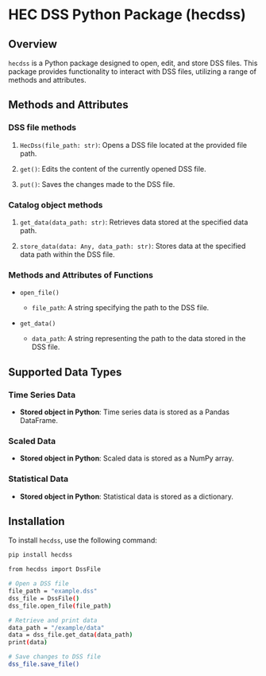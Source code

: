 # HEC DSS Python Package (hecdss)

## Overview
`hecdss` is a Python package designed to open, edit, and store DSS files. This package provides functionality to interact with DSS files, utilizing a range of methods and attributes.

## Methods and Attributes

### DSS file methods
1. `HecDss(file_path: str)`: Opens a DSS file located at the provided file path.
   
2. `get()`: Edits the content of the currently opened DSS file.

3. `put()`: Saves the changes made to the DSS file.

### Catalog object methods
1. `get_data(data_path: str)`: Retrieves data stored at the specified data path.
  
2. `store_data(data: Any, data_path: str)`: Stores data at the specified data path within the DSS file.

### Methods and Attributes of Functions

- `open_file()`
  - `file_path`: A string specifying the path to the DSS file.
  
- `get_data()`
  - `data_path`: A string representing the path to the data stored in the DSS file.

## Supported Data Types

### Time Series Data
- **Stored object in Python**: Time series data is stored as a Pandas DataFrame.

### Scaled Data
- **Stored object in Python**: Scaled data is stored as a NumPy array.

### Statistical Data
- **Stored object in Python**: Statistical data is stored as a dictionary.

## Installation

To install `hecdss`, use the following command:
```bash
pip install hecdss
```

```bash
from hecdss import DssFile

# Open a DSS file
file_path = "example.dss"
dss_file = DssFile()
dss_file.open_file(file_path)

# Retrieve and print data
data_path = "/example/data"
data = dss_file.get_data(data_path)
print(data)

# Save changes to DSS file
dss_file.save_file()

